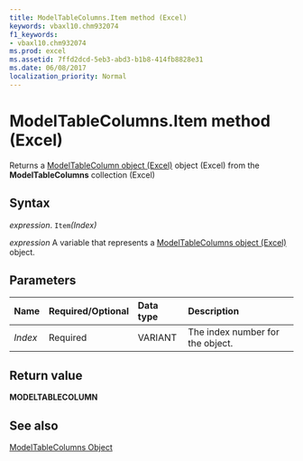 ```yaml
---
title: ModelTableColumns.Item method (Excel)
keywords: vbaxl10.chm932074
f1_keywords:
- vbaxl10.chm932074
ms.prod: excel
ms.assetid: 7ffd2dcd-5eb3-abd3-b1b8-414fb8828e31
ms.date: 06/08/2017
localization_priority: Normal
---
```



# ModelTableColumns.Item method (Excel)

Returns a [ModelTableColumn object (Excel)](Excel.modeltablecolumn.md) object (Excel) from the **ModelTableColumns** collection (Excel)


## Syntax

_expression_. `Item`_(Index)_

_expression_ A variable that represents a [ModelTableColumns object (Excel)](Excel.modeltablecolumns.md) object.


## Parameters



|Name|Required/Optional|Data type|Description|
|:-----|:-----|:-----|:-----|
| _Index_|Required|VARIANT|The index number for the object.|

## Return value

 **MODELTABLECOLUMN**


## See also



[ModelTableColumns Object](Excel.modeltablecolumns.md)

